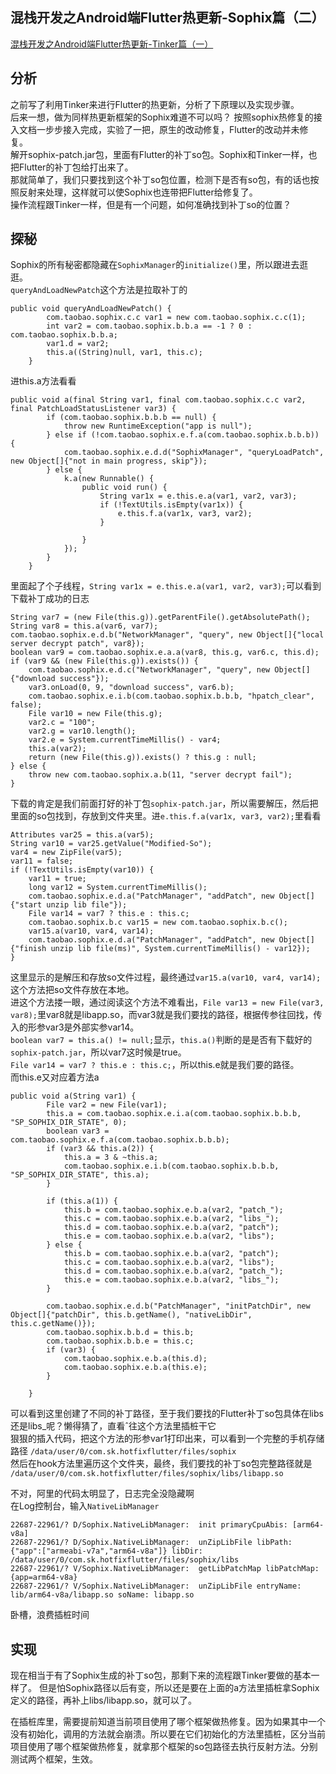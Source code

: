 ## 混栈开发之Android端Flutter热更新-Sophix篇（二）

[混栈开发之Android端Flutter热更新-Tinker篇（一）](https://juejin.im/post/6844904195665952776)

## 分析
之前写了利用Tinker来进行Flutter的热更新，分析了下原理以及实现步骤。  
后来一想，做为同样热更新框架的Sophix难道不可以吗？
按照sophix热修复的接入文档一步步接入完成，实验了一把，原生的改动修复，Flutter的改动并未修复。  
解开sophix-patch.jar包，里面有Flutter的补丁so包。Sophix和Tinker一样，也把Flutter的补丁包给打出来了。  
那就简单了，我们只要找到这个补丁so包位置，检测下是否有so包，有的话也按照反射来处理，这样就可以使Sophix也连带把Flutter给修复了。  
操作流程跟Tinker一样，但是有一个问题，如何准确找到补丁so的位置？

## 探秘
Sophix的所有秘密都隐藏在`SophixManager`的`initialize()`里，所以跟进去逛逛。  
`queryAndLoadNewPatch`这个方法是拉取补丁的

```
public void queryAndLoadNewPatch() {
        com.taobao.sophix.c.c var1 = new com.taobao.sophix.c.c(1);
        int var2 = com.taobao.sophix.b.b.a == -1 ? 0 : com.taobao.sophix.b.b.a;
        var1.d = var2;
        this.a((String)null, var1, this.c);
    }
```
进this.a方法看看

```
public void a(final String var1, final com.taobao.sophix.c.c var2, final PatchLoadStatusListener var3) {
        if (com.taobao.sophix.b.b.b == null) {
            throw new RuntimeException("app is null");
        } else if (!com.taobao.sophix.e.f.a(com.taobao.sophix.b.b.b)) {
            com.taobao.sophix.e.d.d("SophixManager", "queryLoadPatch", new Object[]{"not in main progress, skip"});
        } else {
            k.a(new Runnable() {
                public void run() {
                    String var1x = e.this.e.a(var1, var2, var3);
                    if (!TextUtils.isEmpty(var1x)) {
                        e.this.f.a(var1x, var3, var2);
                    }

                }
            });
        }
    }
```
里面起了个子线程，`String var1x = e.this.e.a(var1, var2, var3);`可以看到下载补丁成功的日志

```
String var7 = (new File(this.g)).getParentFile().getAbsolutePath();
String var8 = this.a(var6, var7);
com.taobao.sophix.e.d.b("NetworkManager", "query", new Object[]{"local server decrypt patch", var8});
boolean var9 = com.taobao.sophix.e.a.a(var8, this.g, var6.c, this.d);
if (var9 && (new File(this.g)).exists()) {
    com.taobao.sophix.e.d.c("NetworkManager", "query", new Object[]{"download success"});
    var3.onLoad(0, 9, "download success", var6.b);
    com.taobao.sophix.e.i.b(com.taobao.sophix.b.b.b, "hpatch_clear", false);
    File var10 = new File(this.g);
    var2.c = "100";
    var2.g = var10.length();
    var2.e = System.currentTimeMillis() - var4;
    this.a(var2);
    return (new File(this.g)).exists() ? this.g : null;
} else {
    throw new com.taobao.sophix.a.b(11, "server decrypt fail");
}
```
下载的肯定是我们前面打好的补丁包`sophix-patch.jar`，所以需要解压，然后把里面的so包找到，存放到文件夹里。进`e.this.f.a(var1x, var3, var2);`里看看

```
Attributes var25 = this.a(var5);
String var10 = var25.getValue("Modified-So");
var4 = new ZipFile(var5);
var11 = false;
if (!TextUtils.isEmpty(var10)) {
    var11 = true;
    long var12 = System.currentTimeMillis();
    com.taobao.sophix.e.d.a("PatchManager", "addPatch", new Object[]{"start unzip lib file"});
    File var14 = var7 ? this.e : this.c;
    com.taobao.sophix.b.c var15 = new com.taobao.sophix.b.c();
    var15.a(var10, var4, var14);
    com.taobao.sophix.e.d.a("PatchManager", "addPatch", new Object[]{"finish unzip lib file(ms)", System.currentTimeMillis() - var12});
}
```
这里显示的是解压和存放so文件过程，最终通过`var15.a(var10, var4, var14);`这个方法把so文件存放在本地。  
进这个方法搂一眼，通过阅读这个方法不难看出，`File var13 = new File(var3, var8);`里var8就是libapp.so，而var3就是我们要找的路径，根据传参往回找，传入的形参var3是外部实参var14。  
`boolean var7 = this.a() != null;`显示，`this.a()`判断的是是否有下载好的`sophix-patch.jar`，所以var7这时候是true。  
`File var14 = var7 ? this.e : this.c;`，所以this.e就是我们要的路径。  
而this.e又对应着方法a

```
public void a(String var1) {
        File var2 = new File(var1);
        this.a = com.taobao.sophix.e.i.a(com.taobao.sophix.b.b.b, "SP_SOPHIX_DIR_STATE", 0);
        boolean var3 = com.taobao.sophix.e.f.a(com.taobao.sophix.b.b.b);
        if (var3 && this.a(2)) {
            this.a = 3 & ~this.a;
            com.taobao.sophix.e.i.b(com.taobao.sophix.b.b.b, "SP_SOPHIX_DIR_STATE", this.a);
        }

        if (this.a(1)) {
            this.b = com.taobao.sophix.e.b.a(var2, "patch_");
            this.c = com.taobao.sophix.e.b.a(var2, "libs_");
            this.d = com.taobao.sophix.e.b.a(var2, "patch");
            this.e = com.taobao.sophix.e.b.a(var2, "libs");
        } else {
            this.b = com.taobao.sophix.e.b.a(var2, "patch");
            this.c = com.taobao.sophix.e.b.a(var2, "libs");
            this.d = com.taobao.sophix.e.b.a(var2, "patch_");
            this.e = com.taobao.sophix.e.b.a(var2, "libs_");
        }

        com.taobao.sophix.e.d.b("PatchManager", "initPatchDir", new Object[]{"patchDir", this.b.getName(), "nativeLibDir", this.c.getName()});
        com.taobao.sophix.b.b.d = this.b;
        com.taobao.sophix.b.b.e = this.c;
        if (var3) {
            com.taobao.sophix.e.b.a(this.d);
            com.taobao.sophix.e.b.a(this.e);
        }

    }
```
可以看到这里创建了不同的补丁路径，至于我们要找的Flutter补丁so包具体在libs还是libs_呢？懒得猜了，直看ˆ往这个方法里插桩干它  
狠狠的插入代码，把这个方法的形参var1打印出来，可以看到一个完整的手机存储路径
`/data/user/0/com.sk.hotfixflutter/files/sophix`  
然后在hook方法里遍历这个文件夹，最终，我们要找的补丁so包完整路径就是
`/data/user/0/com.sk.hotfixflutter/files/sophix/libs/libapp.so`

不对，阿里的代码太明显了，日志完全没隐藏啊  
在Log控制台，输入`NativeLibManager`

```
22687-22961/? D/Sophix.NativeLibManager:  init primaryCpuAbis: [arm64-v8a]
22687-22961/? D/Sophix.NativeLibManager:  unZipLibFile libPath: {"app":["armeabi-v7a","arm64-v8a"]} libDir: /data/user/0/com.sk.hotfixflutter/files/sophix/libs
22687-22961/? V/Sophix.NativeLibManager:  getLibPatchMap libPatchMap: {app=arm64-v8a}
22687-22961/? V/Sophix.NativeLibManager:  unZipLibFile entryName: lib/arm64-v8a/libapp.so soName: libapp.so
```
卧槽，浪费插桩时间

## 实现
现在相当于有了Sophix生成的补丁so包，那剩下来的流程跟Tinker要做的基本一样了。
但是怕Sophix路径以后有变，所以还是要在上面的a方法里插桩拿Sophix定义的路径，再补上libs/libapp.so，就可以了。  

在插桩库里，需要提前知道当前项目使用了哪个框架做热修复。因为如果其中一个没有初始化，调用的方法就会崩溃。所以要在它们初始化的方法里插桩，区分当前项目使用了哪个框架做热修复，就拿那个框架的so包路径去执行反射方法。分别测试两个框架，生效。







